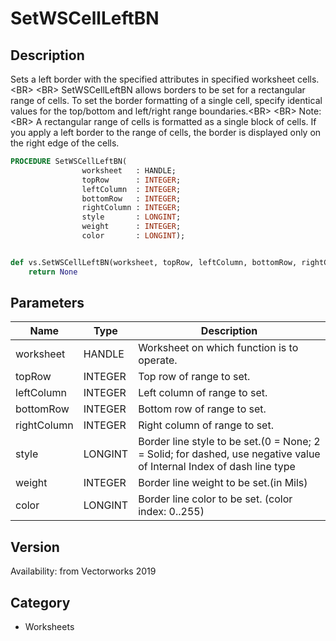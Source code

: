 # SetWSCellLeftBN

## Description
Sets a left border with the specified attributes in specified worksheet cells.&lt;BR&gt;
&lt;BR&gt;
SetWSCellLeftBN allows borders to be set for a rectangular range of cells. To set the border formatting of a single cell, specify identical values for the top/bottom and left/right range boundaries.&lt;BR&gt;
&lt;BR&gt;
Note:&lt;BR&gt;
A rectangular range of cells is formatted as a single block of cells. If you apply a left border to the range of cells, the border is displayed only on the right edge of the cells.

```pascal
PROCEDURE SetWSCellLeftBN(
				worksheet   : HANDLE;
				topRow      : INTEGER;
				leftColumn  : INTEGER;
				bottomRow   : INTEGER;
				rightColumn : INTEGER;
				style       : LONGINT;
				weight      : INTEGER;
				color       : LONGINT);
```

```python

def vs.SetWSCellLeftBN(worksheet, topRow, leftColumn, bottomRow, rightColumn, style, weight, color):
    return None
```

## Parameters
|Name|Type|Description|
|---|---|---|
|worksheet|HANDLE|Worksheet on which function is to operate.|
|topRow|INTEGER|Top row of range to set.|
|leftColumn|INTEGER|Left column of range to set.|
|bottomRow|INTEGER|Bottom row of range to set.|
|rightColumn|INTEGER|Right column of range to set.|
|style|LONGINT|Border line style to be set.(0 = None; 2 = Solid; for dashed, use negative value of Internal Index of dash line type|
|weight|INTEGER|Border line weight to be set.(in Mils)|
|color|LONGINT|Border line color to be set. (color index: 0..255)|

## Version
Availability: from Vectorworks 2019
## Category
* Worksheets


